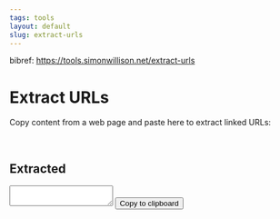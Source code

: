 ```yaml
---
tags: tools
layout: default
slug: extract-urls
---
```

bibref: https://tools.simonwillison.net/extract-urls

<h1>Extract URLs</h1>
<p>Copy content from a web page and paste here to extract linked URLs:</p>

<div id="input" contenteditable="true"></div>

<div id="output-container">
    <h2>Extracted</h2>
    <textarea id="output" readonly></textarea>
    <button id="copy-button">Copy to clipboard</button>
</div>

<script>
    const input = document.getElementById('input');
    const outputContainer = document.getElementById('output-container');
    const output = document.getElementById('output');
    const copyButton = document.getElementById('copy-button');

    input.addEventListener('paste', function(e) {
        e.preventDefault();

        const clipboardData = e.clipboardData || window.clipboardData;
        const pastedData = clipboardData.getData('text/html');

        const temp = document.createElement('div');
        temp.innerHTML = pastedData;

        const links = temp.getElementsByTagName('a');
        const urls = Array.from(links)
            .map(link => link.href)
            .filter(url => url.startsWith('http'));

        if (urls.length > 0) {
            output.value = urls.join('\n');
            outputContainer.style.display = 'block';
        } else {
            outputContainer.style.display = 'none';
        }

        input.textContent = 'Content pasted. URLs extracted.';
    });

    input.addEventListener('focus', function() {
        if (input.textContent === 'Content pasted. URLs extracted.') {
            input.textContent = '';
        }
    });

    copyButton.addEventListener('click', function() {
        output.select();
        document.execCommand('copy');

        const originalText = copyButton.textContent;
        copyButton.textContent = 'Copied!';

        setTimeout(() => {
            copyButton.textContent = originalText;
        }, 1500);
    });
</script>
